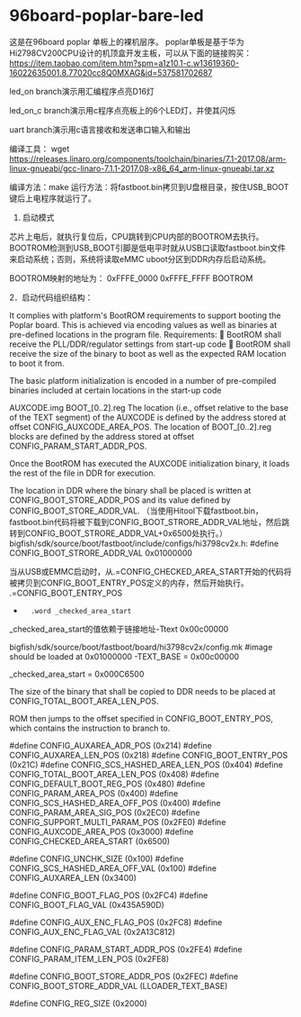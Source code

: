 # 96board-poplar-bare-led

这是在96board poplar 单板上的裸机层序。
poplar单板是基于华为Hi2798CV200CPU设计的机顶盒开发主板，可以从下面的链接购买：
https://item.taobao.com/item.htm?spm=a1z10.1-c.w13619360-16022635001.8.77020cc8Q0MXAG&id=537581702687

led_on branch演示用汇编程序点亮D16灯

led_on_c branch演示用c程序点亮板上的6个LED灯，并使其闪烁

uart branch演示用c语言接收和发送串口输入和输出

编译工具：
wget https://releases.linaro.org/components/toolchain/binaries/7.1-2017.08/arm-linux-gnueabi/gcc-linaro-7.1.1-2017.08-x86_64_arm-linux-gnueabi.tar.xz

编译方法：make
运行方法：将fastboot.bin拷贝到U盘根目录，按住USB_BOOT键后上电程序就运行了。


1.	启动模式

芯片上电后，就执行复位后，CPU跳转到CPU内部的BOOTROM去执行。BOOTROM检测到USB_BOOT引脚是低电平时就从USB口读取fastboot.bin文件来启动系统；否则，系统将读取eMMC uboot分区到DDR内存后启动系统。

BOOTROM映射的地址为：
0xFFFE_0000 0xFFFE_FFFF BOOTROM

2．启动代码组织结构：

It complies with platform's BootROM requirements to support booting the Poplar board. This is achieved via encoding values as well as binaries at pre-defined locations in the program file.
Requirements:
	BootROM shall receive the PLL/DDR/regulator settings from start-up code
	BootROM shall receive the size of the binary to boot as well as the expected RAM location to boot it from.

The basic platform initialization is encoded in a number of pre-compiled binaries included at certain locations in the start-up code

AUXCODE.img
BOOT_[0..2].reg
The location (i.e., offset relative to the base of the TEXT segment) of the AUXCODE is defined by the address stored at offset CONFIG_AUXCODE_AREA_POS.
The location of BOOT_[0..2].reg blocks are defined by the address stored at offset CONFIG_PARAM_START_ADDR_POS.

Once the BootROM has executed the AUXCODE initialization binary, it loads the rest of the file in DDR for execution.

The location in DDR where the binary shall be placed is written at CONFIG_BOOT_STORE_ADDR_POS and its value defined by CONFIG_BOOT_STORE_ADDR_VAL. （当使用Hitool下载fastboot.bin，fastboot.bin代码将被下载到CONFIG_BOOT_STRORE_ADDR_VAL地址，然后跳转到CONFIG_BOOT_STRORE_ADDR_VAL+0x6500处执行。）
bigfish/sdk/source/boot/fastboot/include/configs/hi3798cv2x.h:
#define  CONFIG_BOOT_STRORE_ADDR_VAL   0x01000000

当从USB或EMMC启动时，从.=CONFIG_CHECKED_AREA_START开始的代码将被拷贝到CONFIG_BOOT_ENTRY_POS定义的内存，然后开始执行。
.=CONFIG_BOOT_ENTRY_POS
-       .word _checked_area_start

_checked_area_start的值依赖于链接地址-Ttext 0x00c00000

bigfish/sdk/source/boot/fastboot/board/hi3798cv2x/config.mk
#image should be loaded at 0x01000000
-TEXT_BASE = 0x00c00000

_checked_area_start = 0x000C6500

The size of the binary that shall be copied to DDR needs to be placed at CONFIG_TOTAL_BOOT_AREA_LEN_POS.

ROM then jumps to the offset specified in CONFIG_BOOT_ENTRY_POS, which contains the instruction to branch to.


#define CONFIG_AUXAREA_ADR_POS			(0x214)
#define CONFIG_AUXAREA_LEN_POS			(0x218)
#define CONFIG_BOOT_ENTRY_POS			(0x21C)
#define CONFIG_SCS_HASHED_AREA_LEN_POS		(0x404)
#define CONFIG_TOTAL_BOOT_AREA_LEN_POS		(0x408)
#define CONFIG_DEFAULT_BOOT_REG_POS		(0x480)
#define CONFIG_PARAM_AREA_POS			(0x400)
#define CONFIG_SCS_HASHED_AREA_OFF_POS		(0x400)
#define CONFIG_PARAM_AREA_SIG_POS		(0x2EC0)
#define CONFIG_SUPPORT_MULTI_PARAM_POS		(0x2FE0)
#define CONFIG_AUXCODE_AREA_POS			(0x3000)
#define CONFIG_CHECKED_AREA_START		(0x6500)

#define CONFIG_UNCHK_SIZE			(0x100)
#define CONFIG_SCS_HASHED_AREA_OFF_VAL		(0x100)
#define CONFIG_AUXAREA_LEN			(0x3400)

#define CONFIG_BOOT_FLAG_POS			(0x2FC4)
#define CONFIG_BOOT_FLAG_VAL			(0x435A590D)

#define CONFIG_AUX_ENC_FLAG_POS			(0x2FC8)
#define CONFIG_AUX_ENC_FLAG_VAL			(0x2A13C812)

#define CONFIG_PARAM_START_ADDR_POS		(0x2FE4)
#define CONFIG_PARAM_ITEM_LEN_POS		(0x2FE8)

#define CONFIG_BOOT_STORE_ADDR_POS		(0x2FEC)
#define CONFIG_BOOT_STORE_ADDR_VAL		(LLOADER_TEXT_BASE)

#define CONFIG_REG_SIZE				(0x2000)

